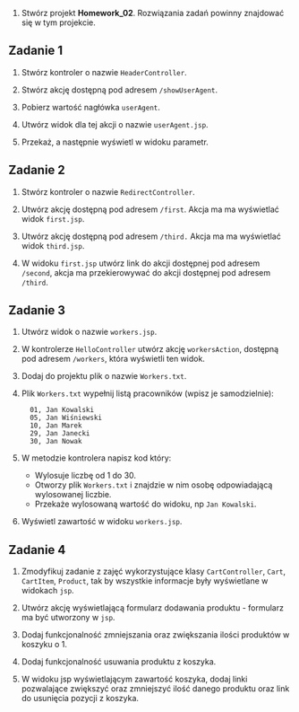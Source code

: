   1. Stwórz projekt **Homework_02**. Rozwiązania zadań powinny znajdować się w tym projekcie.

## Zadanie 1

   1. Stwórz kontroler o nazwie `HeaderController`.
   
   2. Stwórz akcję dostępną pod adresem `/showUserAgent`.
   3. Pobierz wartość nagłówka `userAgent`.
   4. Utwórz widok dla tej akcji o nazwie `userAgent.jsp`.
   5. Przekaż, a następnie wyświetl w widoku parametr.

## Zadanie 2

   1. Stwórz kontroler o nazwie `RedirectController`.
   
   2. Utwórz akcję dostępną pod adresem `/first`. Akcja ma ma wyświetlać widok `first.jsp`.
   3. Utwórz akcję dostępną pod adresem `/third.` Akcja ma ma wyświetlać widok `third.jsp`.
   4. W widoku `first.jsp` utwórz link do akcji dostępnej pod adresem `/second`, akcja ma przekierowywać do akcji 
   dostępnej pod adresem `/third`.

## Zadanie 3

   1. Utwórz widok o nazwie `workers.jsp`.
   
   2. W kontrolerze `HelloController` utwórz akcję `workersAction`, dostępną pod adresem `/workers`, która wyświetli 
   ten widok.
   3. Dodaj do projektu plik o nazwie `Workers.txt`.
   4. Plik `Workers.txt` wypełnij listą pracowników (wpisz je samodzielnie):

            01, Jan Kowalski
            05, Jan Wiśniewski
            10, Jan Marek
            29, Jan Janecki
            30, Jan Nowak

   5. W metodzie kontrolera napisz kod który:
       * Wylosuje liczbę od 1 do 30.
       * Otworzy plik `Workers.txt` i znajdzie w nim osobę odpowiadającą wylosowanej liczbie.
       * Przekaże wylosowaną wartość do widoku, np `Jan Kowalski`.
   6. Wyświetl zawartość w widoku `workers.jsp`.

## Zadanie 4

   1. Zmodyfikuj zadanie z zajęć wykorzystujące klasy `CartController`, `Cart`, `CartItem`, `Product`, tak by wszystkie 
   informacje były wyświetlane w widokach `jsp`.
   
   2. Utwórz akcję wyświetlającą formularz dodawania produktu - formularz ma być utworzony w `jsp`.
   3. Dodaj funkcjonalność zmniejszania oraz zwiększania ilości produktów w koszyku o 1.
   4. Dodaj funkcjonalność usuwania produktu z koszyka.
   5. W widoku jsp wyświetlającym zawartość koszyka, dodaj linki pozwalające zwiększyć oraz zmniejszyć ilość danego 
   produktu oraz link do usunięcia pozycji z koszyka.
